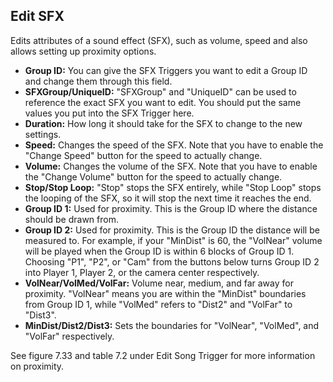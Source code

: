 ## Edit SFX
Edits attributes of a sound effect (SFX), such as volume, speed and also allows setting up proximity options.

- **Group ID:** You can give the SFX Triggers you want to edit a Group ID and change them through this field.
- **SFXGroup/UniqueID:** "SFXGroup" and "UniqueID" can be used to reference the exact SFX you want to edit. You should put the same values you put into the SFX Trigger here.
- **Duration:** How long it should take for the SFX to change to the new settings.
- **Speed:** Changes the speed of the SFX. Note that you have to enable the "Change Speed" button for the speed to actually change.
- **Volume:** Changes the volume of the SFX. Note that you have to enable the "Change Volume" button for the speed to actually change.
- **Stop/Stop Loop:** "Stop" stops the SFX entirely, while "Stop Loop" stops the looping of the SFX, so it will stop the next time it reaches the end.
- **Group ID 1:** Used for proximity. This is the Group ID where the distance should be drawn from.
- **Group ID 2:** Used for proximity. This is the Group ID the distance will be measured to. For example, if your "MinDist" is 60, the "VolNear" volume will be played when the Group ID is within 6 blocks of Group ID 1. Choosing "P1", "P2", or "Cam" from the buttons below turns Group ID 2 into Player 1, Player 2, or the camera center respectively.
- **VolNear/VolMed/VolFar:** Volume near, medium, and far away for proximity. "VolNear" means you are within the "MinDist" boundaries from Group ID 1, while "VolMed" refers to "Dist2" and "VolFar" to "Dist3".
- **MinDist/Dist2/Dist3:** Sets the boundaries for "VolNear", "VolMed", and "VolFar" respectively.

See figure 7.33 and table 7.2 under Edit Song Trigger for more information on proximity.